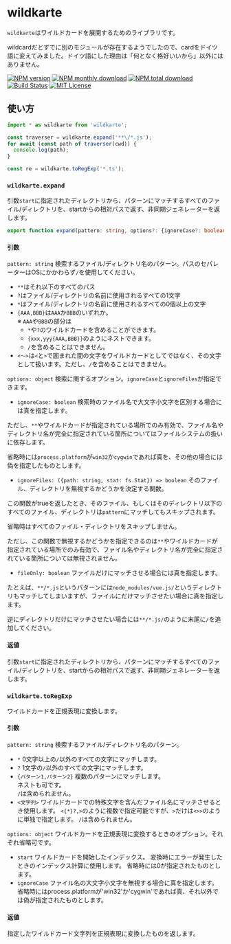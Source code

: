 # wildkarte

`wildkarte`はワイルドカードを展開するためのライブラリです。

wildcardだとすでに別のモジュールが存在するようでしたので、cardをドイツ語に変えてみました。ドイツ語にした理由は「何となく格好いいから」以外にはありません。

[![NPM version](https://img.shields.io/npm/v/wildkarte.svg?style=flat)](https://www.npmjs.com/package/wildkarte)
[![NPM monthly download](https://img.shields.io/npm/dm/wildkarte.svg?style=flat)](https://www.npmjs.com/package/wildkarte)
[![NPM total download](https://img.shields.io/npm/dt/wildkarte.svg?style=flat)](https://www.npmjs.com/package/wildkarte)
[![Build Status](https://travis-ci.org/sugoroku-y/wildkarte.svg?branch=master)](https://travis-ci.org/sugoroku-y/wildkarte)
[![MIT License](http://img.shields.io/badge/license-MIT-blue.svg?style=flat)](LICENSE)

## 使い方

```ts
import * as wildkarte from 'wildkarte';

const traverser = wildkarte.expand('**\/*.js');
for await (const path of traverser(cwd)) {
  console.log(path);
}

const re = wildkarte.toRegExp('*.ts');

```

### `wildkarte.expand`

引数`start`に指定されたディレクトリから、パターンにマッチするすべてのファイル/ディレクトリを、startからの相対パスで返す、非同期ジェネレーターを返します。

```ts
export function expand(pattern: string, options?: {ignoreCase?: boolean, ignoreFiles?: IgnoreCallback}): (start: string) => AysncGenerator<string, void>;
```

#### 引数

`pattern: string` 検索するファイル/ディレクトリ名のパターン。パスのセパレーターはOSにかかわらず`/`を使用してください。

- `**`はそれ以下のすべてのパス
- `?`はファイル/ディレクトリの名前に使用されるすべての1文字
- `*`はファイル/ディレクトリの名前に使用されるすべての0個以上の文字
- `{AAA,BBB}`は`AAA`か`BBB`のいずれか。  
  ※ `AAA`や`BBB`の部分は
  - `*`や`?`のワイルドカードを含めることができます。
  - `{xxx,yyy{AAA,BBB}}`のようにネストできます。
  - `/`を含めることはできません。
- `<～>`は`<`と`>`で囲まれた間の文字をワイルドカードとしてではなく、その文字として扱います。ただし、`/`を含めることはできません。

`options: object` 検索に関するオプション。`ignoreCase`と`ignoreFiles`が指定できます。

- `ignoreCase: boolean` 検索時のファイル名で大文字小文字を区別する場合には真を指定します。  

ただし、`**`やワイルドカードが指定されている場所でのみ有効で、ファイル名やディレクトリ名が完全に指定されている箇所についてはファイルシステムの扱いに依存します。

省略時には`process.platform`が`win32`か`cygwin`であれば真を、その他の場合には偽を指定したものとします。

- `ignoreFiles: ({path: string, stat: fs.Stat}) => boolean` そのファイル、ディレクトリを無視するかどうかを決定する関数。

この関数がtrueを返したとき、そのファイル、もしくはそのディレクトリ以下のすべてのファイル、ディレクトリは`pattern`にマッチしてもスキップされます。

省略時はすべてのファイル・ディレクトリをスキップしません。

ただし、この関数で無視するかどうかを指定できるのは`**`やワイルドカードが指定されている場所でのみ有効で、ファイル名やディレクトリ名が完全に指定されている箇所については無視されません。

- `fileOnly: boolean` ファイルだけにマッチさせる場合には真を指定します。

たとえば、`**/*.js`というパターンには`node_modules/vue.js/`というディレクトリもマッチしてしまいますが、ファイルにだけマッチさせたい場合に真を指定します。

逆にディレクトリだけにマッチさせたい場合には`**/*.js/`のように末尾に`/`を追加してください。

#### 返値

引数`start`に指定されたディレクトリから、パターンにマッチするすべてのファイル/ディレクトリを、startからの相対パスで返す、非同期ジェネレーターを返します。

### `wildkarte.toRegExp`

ワイルドカードを正規表現に変換します。

#### 引数

`pattern: string` 検索するファイル/ディレクトリ名のパターン。

- `*` 0文字以上の`/`以外のすべての文字にマッチします。
- `?` 1文字の`/`以外のすべての文字にマッチします。
- `{パターン1,パターン2}` 複数のパターンにマッチします。  
  ネストも可です。  
  `/`は含められません。
- `<文字列>` ワイルドカードでの特殊文字を含んだファイル名にマッチさせるとき使用します。
  `<{*}?,>`のように複数で指定可能ですが、`>`だけは`<>>`のように単独で指定します。
  `/`は含められません。

`options: object` ワイルドカードを正規表現に変換するときのオプション。それぞれ省略可です。

- `start` ワイルドカードを開始したインデックス。
  変換時にエラーが発生したときのインデックス計算に使用します。
  省略時には0が指定されたものとします。
- `ignoreCase` ファイル名の大文字小文字を無視する場合に真を指定します。
  省略時にはprocess.platformが'win32'か'cygwin'であれば真、それ以外では偽が指定されたものとします。

#### 返値

指定したワイルドカード文字列を正規表現に変換したものを返します。
